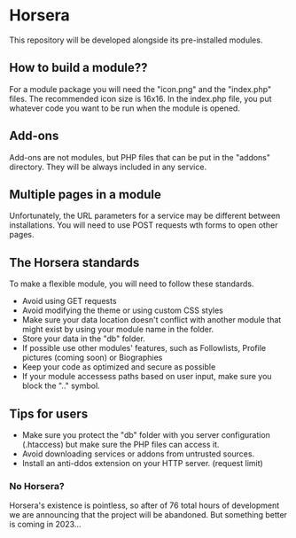 # Horsera

This repository will be developed alongside its pre-installed modules.

## How to build a module??

For a module package you will need the "icon.png" and the "index.php" files.
The recommended icon size is 16x16. In the index.php file, you put whatever code you want to be run when the module is opened.

## Add-ons

Add-ons are not modules, but PHP files that can be put in the "addons" directory. They will be always included in any service.

## Multiple pages in a module

Unfortunately, the URL parameters for a service may be different between installations. You will need to use POST requests wth forms to open other pages.

## The Horsera standards

To make a flexible module, you will need to follow these standards.

  * Avoid using GET requests
  * Avoid modifying the theme or using custom CSS styles
  * Make sure your data location doesn't conflict with another module that might exist by using your module name in the folder.
  * Store your data in the "db" folder.
  * If possible use other modules' features, such as Followlists, Profile pictures (coming soon) or Biographies
  * Keep your code as optimized and secure as possible
  * If your module accessess paths based on user input, make sure you block the ".." symbol.

## Tips for users

  * Make sure you protect the "db" folder with you server configuration (.htaccess) but make sure the PHP files can access it.
  * Avoid downloading services or addons from untrusted sources.
  * Install an anti-ddos extension on your HTTP server. (request limit)

### No Horsera?

Horsera's existence is pointless, so after of 76 total hours of development we are announcing that the project will be abandoned. But something better is coming in 2023...
